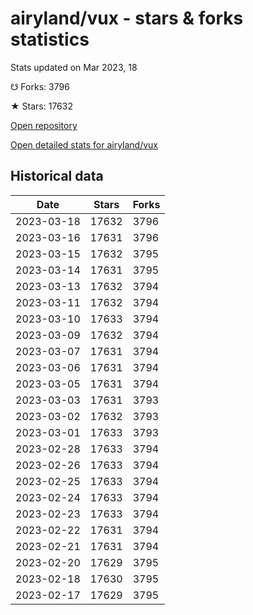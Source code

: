 # airyland/vux - stars & forks statistics

Stats updated on Mar 2023, 18

☋ Forks: 3796

★ Stars: 17632

[Open repository](https://github.com/airyland/vux)

[Open detailed stats for airyland/vux](https://reviewgithub.com/rep/airyland/vux)

## Historical data
| Date | Stars | Forks |
|------|-------|-------|
| 2023-03-18 | 17632 | 3796 | 
| 2023-03-16 | 17631 | 3796 | 
| 2023-03-15 | 17632 | 3795 | 
| 2023-03-14 | 17631 | 3795 | 
| 2023-03-13 | 17632 | 3794 | 
| 2023-03-11 | 17632 | 3794 | 
| 2023-03-10 | 17633 | 3794 | 
| 2023-03-09 | 17632 | 3794 | 
| 2023-03-07 | 17631 | 3794 | 
| 2023-03-06 | 17631 | 3794 | 
| 2023-03-05 | 17631 | 3794 | 
| 2023-03-03 | 17631 | 3793 | 
| 2023-03-02 | 17632 | 3793 | 
| 2023-03-01 | 17633 | 3793 | 
| 2023-02-28 | 17633 | 3794 | 
| 2023-02-26 | 17633 | 3794 | 
| 2023-02-25 | 17633 | 3794 | 
| 2023-02-24 | 17633 | 3794 | 
| 2023-02-23 | 17633 | 3794 | 
| 2023-02-22 | 17631 | 3794 | 
| 2023-02-21 | 17631 | 3794 | 
| 2023-02-20 | 17629 | 3795 | 
| 2023-02-18 | 17630 | 3795 | 
| 2023-02-17 | 17629 | 3795 | 

